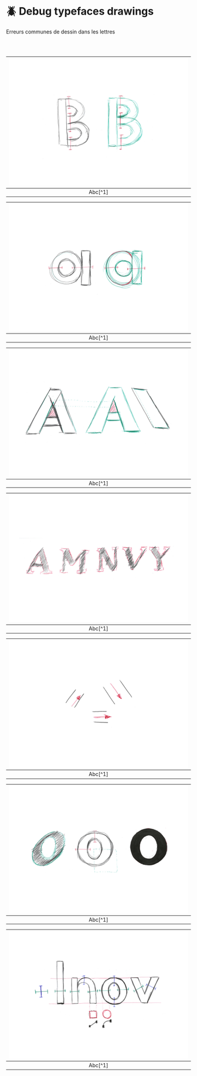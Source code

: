 # 🪲 Debug typefaces drawings
  Erreurs communes de dessin dans les lettres
### &nbsp;

|![](links/Typo_Debug_1.jpg) |
|:---:|
| Abc[^1]           |

|![](links/Typo_Debug_2.jpg) |
|:---:|
| Abc[^1]           |

|![](links/Typo_Debug_3.jpg) |
|:---:|
| Abc[^1]           |

|![](links/Typo_Debug_4.jpg) |
|:---:|
| Abc[^1]           |

|![](links/Typo_Debug_5.jpg) |
|:---:|
| Abc[^1]           |

|![](links/Typo_Debug_6.jpg) |
|:---:|
| Abc[^1]           |

|![](links/Typo_Debug_7.jpg) |
|:---:|
| Abc[^1]           |
